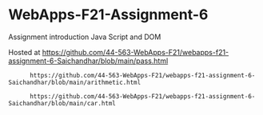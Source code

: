 # WebApps-F21-Assignment-6
Assignment introduction Java Script and DOM


Hosted at https://github.com/44-563-WebApps-F21/webapps-f21-assignment-6-Saichandhar/blob/main/pass.html

          https://github.com/44-563-WebApps-F21/webapps-f21-assignment-6-Saichandhar/blob/main/arithmetic.html
          
          https://github.com/44-563-WebApps-F21/webapps-f21-assignment-6-Saichandhar/blob/main/car.html